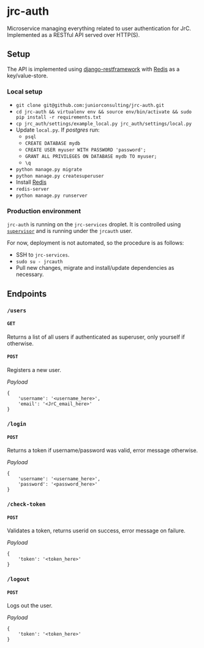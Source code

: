 # jrc-auth

Microservice managing everything related to user authentication for JrC.
Implemented as a RESTful API served over HTTP(S).

## Setup

The API is implemented using [django-restframework](http://www.django-rest-framework.org/) with [Redis](http://redis.io/) as a key/value-store.

### Local setup

* `git clone git@github.com:juniorconsulting/jrc-auth.git`
* `cd jrc-auth && virtualenv env && source env/bin/activate && sudo pip install -r requirements.txt`
* `cp jrc_auth/settings/example_local.py jrc_auth/settings/local.py`
* Update `local.py`. If _postgres_ run:
  * `psql`
  * `CREATE DATABASE mydb`
  * `CREATE USER myuser WITH PASSWORD 'password';`
  * `GRANT ALL PRIVILEGES ON DATABASE mydb TO myuser;`
  * `\q`
* `python manage.py migrate`
* `python manage.py createsuperuser`
* Install [Redis](http://redis.io/topics/quickstart)
* `redis-server`
* `python manage.py runserver`

### Production environment

`jrc-auth` is running on the `jrc-services` droplet.
It is controlled using [`supervisor`](http://supervisord.org/) and is running under the `jrcauth` user.

For now, deployment is not automated, so the procedure is as follows:

* SSH to `jrc-services`.
* `sudo su - jrcauth`
* Pull new changes, migrate and install/update dependencies as necessary.

## Endpoints

### `/users`

#### `GET`

Returns a list of all users if authenticated as superuser, only yourself if otherwise.

#### `POST`

Registers a new user.

*Payload*

```
{
    'username': '<username_here>',
    'email': '<JrC_email_here>'
}
```

### `/login`

#### `POST`

Returns a token if username/password was valid, error message otherwise.

*Payload*

```
{
    'username': '<username_here>',
    'password': '<password_here>'
}
```

### `/check-token`

#### `POST`

Validates a token, returns userid on success, error message on failure.

*Payload*

```
{
    'token': '<token_here>'
}
```

### `/logout`

#### `POST`

Logs out the user.

*Payload*

```
{
    'token': '<token_here>'
}
```
